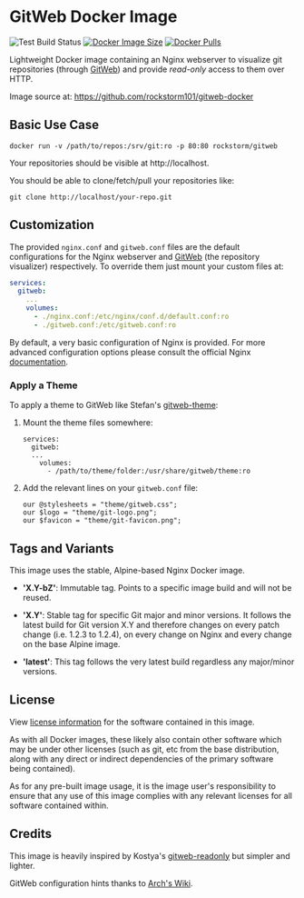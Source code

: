 # GitWeb Docker Image
![Test Build Status][b1]
[![Docker Image Size][b2]][bl]
[![Docker Pulls][b3]][bl]

Lightweight Docker image containing an Nginx webserver to visualize
git repositories (through [GitWeb][1]) and provide *read-only* access
to them over HTTP.

Image source at: https://github.com/rockstorm101/gitweb-docker

[1]: https://git-scm.com/book/en/v2/Git-on-the-Server-GitWeb


## Basic Use Case

```
docker run -v /path/to/repos:/srv/git:ro -p 80:80 rockstorm/gitweb
```

Your repositories should be visible at http://localhost.

You should be able to clone/fetch/pull your repositories like:

```
git clone http://localhost/your-repo.git
```


## Customization

The provided `nginx.conf` and `gitweb.conf` files are the default
configurations for the Nginx webserver and [GitWeb][1] (the
repository visualizer) respectively. To override them just mount your
custom files at:

```yaml
services:
  gitweb:
    ...
    volumes:
      - ./nginx.conf:/etc/nginx/conf.d/default.conf:ro
      - ./gitweb.conf:/etc/gitweb.conf:ro
```

By default, a very basic configuration of Nginx is provided. For more
advanced configuration options please consult the official Nginx
[documentation][2].

[2]: https://www.nginx.com/resources/admin-guide


### Apply a Theme

To apply a theme to GitWeb like Stefan's [gitweb-theme][3]:

 1. Mount the theme files somewhere:

    ```
    services:
      gitweb:
      ...
        volumes:
          - /path/to/theme/folder:/usr/share/gitweb/theme:ro
    ```

 2. Add the relevant lines on your `gitweb.conf` file:
 
    ```
    our @stylesheets = "theme/gitweb.css";
    our $logo = "theme/git-logo.png";
    our $favicon = "theme/git-favicon.png";
    ```
 
[3]: https://github.com/kogakure/gitweb-theme


## Tags and Variants

This image uses the stable, Alpine-based Nginx Docker image.

 - **'X.Y-bZ'**: Immutable tag. Points to a specific image build and will
   not be reused.

 - **'X.Y'**: Stable tag for specific Git major and minor versions. It
   follows the latest build for Git version X.Y and therefore changes
   on every patch change (i.e. 1.2.3 to 1.2.4), on every change on
   Nginx and every change on the base Alpine image.

 - **'latest'**: This tag follows the very latest build regardless any
   major/minor versions.


## License

View [license information][4] for the software contained in this
image.

As with all Docker images, these likely also contain other software
which may be under other licenses (such as git, etc from the base
distribution, along with any direct or indirect dependencies of the
primary software being contained).

As for any pre-built image usage, it is the image user's
responsibility to ensure that any use of this image complies with any
relevant licenses for all software contained within.

[4]: https://github.com/rockstorm101/gitweb-docker/blob/master/LICENSE


## Credits

This image is heavily inspired by Kostya's [gitweb-readonly][5] but
simpler and lighter.

GitWeb configuration hints thanks to [Arch's Wiki][6].

[5]: https://github.com/KostyaEsmukov/docker-gitweb-readonly
[6]: https://wiki.archlinux.org/title/gitweb#Nginx


[b1]: https://img.shields.io/github/actions/workflow/status/rockstorm101/gitweb-docker/test-build.yml?branch=master
[b2]: https://img.shields.io/docker/image-size/rockstorm/gitweb/latest?logo=docker
[b3]: https://img.shields.io/docker/pulls/rockstorm/gitweb
[bl]: https://hub.docker.com/r/rockstorm/gitweb

